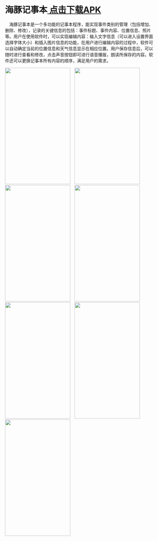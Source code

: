 # 海豚记事本<a href="http://123.57.21.210:1023/s/zwLkTxHMRw8FjES/download/%E8%AE%B0%E4%BA%8B%E6%9C%AC.apk"> 点击下载APK</a>
&emsp;海豚记事本是一个多功能的记事本程序，能实现事件类别的管理（包括增加、 删除、修改），记录的关键信息的包括：事件标题、事件内容、位置信息、照片 等。用户在使用软件时，可以实现编辑内容：输入文字信息（可以进入设置界面 选择字体大小）和插入图片信息的功能，在用户进行编辑内容的过程中，软件可 以自动确定当前的位置信息和天气信息显示在相应位置。用户保存信息后，可以 随时进行查看和修改，点击声音按钮即可进行语音播报，朗读所保存的内容。软 件还可以更换记事本所有内容的顺序，满足用户的需求。

<img width="216" height="384" src="http://123.57.21.210:1023/s/pHiAJDjMoZDjCg5/preview"/>&emsp;<img width="216" height="384" src="http://123.57.21.210:1023/s/aHcybFeP6FcmxTq/preview"/>&emsp;
<img width="216" height="384" src="http://123.57.21.210:1023/s/ALKRRD5HbKzDoFP/preview"/>&emsp;<img width="216" height="384" src="http://123.57.21.210:1023/s/ezGBwRkfgbwdmwP/preview"/>&emsp;<img width="216" height="384" src="http://123.57.21.210:1023/s/dGPCKk57ZcEp5A9/preview"/>&emsp;<img width="216" height="384" src="http://123.57.21.210:1023/s/keTSqzEHSeEByPQ/preview"/>&emsp;<img width="216" height="384" src="http://123.57.21.210:1023/s/dNAPBXa7BQe6z39/preview"/>&emsp;
